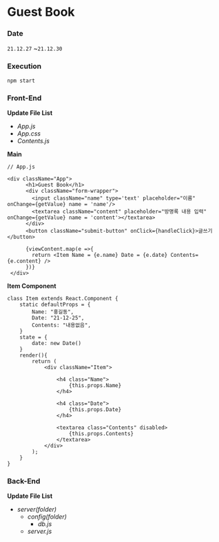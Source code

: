 # Guest Book

### Date

`21.12.27` ~`21.12.30`



### Execution

`npm start`



### Front-End

**Update File List**

- *App.js*
- *App.css*
- *Contents.js*



**Main**

```react
// App.js

<div className="App">
      <h1>Guest Book</h1>
      <div className="form-wrapper">
        <input className="name" type='text' placeholder="이름" onChange={getValue} name = 'name'/>
        <textarea className="content" placeholder="방명록 내용 입력" onChange={getValue} name = 'content'></textarea>
      </div>
      <button className="submit-button" onClick={handleClick}>글쓰기</button>
      
      {viewContent.map(e =>{
        return <Item Name = {e.name} Date = {e.date} Contents={e.content} />
      })}
 </div>
```

**Item Component**

```react
class Item extends React.Component {
    static defaultProps = {
        Name: "홍길동",
        Date: "21-12-25",
        Contents: "내용없음",
    }
    state = {
        date: new Date()
    }
    render(){ 
        return (
            <div className="Item">
                
                <h4 class="Name">
                    {this.props.Name}
                </h4>
                
                <h4 class="Date">
                    {this.props.Date}
                </h4>

                <textarea class="Contents" disabled>
                    {this.props.Contents}
                </textarea>
            </div>
        );
    }
}
```



### Back-End

**Update File List**

- *server(folder)*
  - *config(folder)*
    - *db.js*
  - *server.js*

